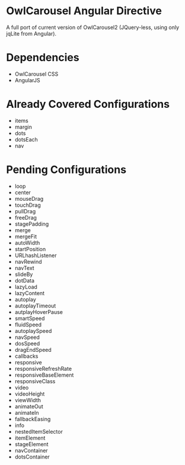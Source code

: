 OwlCarousel Angular Directive
=============================

A full port of current version of OwlCarousel2 (JQuery-less, using only jqLite from Angular).

# Dependencies
* OwlCarousel CSS
* AngularJS

# Already Covered Configurations
* items 
* margin
* dots
* dotsEach
* nav

# Pending Configurations
* loop
* center
* mouseDrag
* touchDrag
* pullDrag
* freeDrag
* stagePadding
* merge
* mergeFit
* autoWidth
* startPosition
* URLhashListener
* navRewind
* navText
* slideBy
* dotData
* lazyLoad
* lazyContent
* autoplay
* autoplayTimeout
* autplayHoverPause
* smartSpeed
* fluidSpeed
* autoplaySpeed
* navSpeed
* dosSpeed
* dragEndSpeed
* callbacks
* responsive
* responsiveRefreshRate
* responsiveBaseElement
* responsiveClass
* video
* videoHeight
* viewWidth
* animateOut
* animateIn
* fallbackEasing
* info
* nestedItemSelector
* itemElement
* stageElement
* navContainer
* dotsContainer